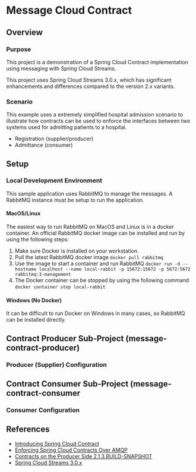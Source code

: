 # Message Cloud Contract

## Overview

### Purpose
This project is a demonstration of a Spring Cloud Contract implementation using messaging with Spring Cloud Streams.

This project uses Spring Cloud Streams 3.0.x, which has significant enhancements and differences compared to the version 2.x variants.

### Scenario
This example uses a extremely simplified hospital admission scenario to illustrate how contracts can be used to enforce the interfaces between two systems used for admitting patients to a hospital.

- Registration (supplier/producer)
- Admittance (consumer)

## Setup

### Local Development Environment
This sample application uses RabbitMQ to manage the messages.  A RabbitMQ instance must be setup to run the application.

#### MacOS/Linux

The easiest way to run RabbitMQ on MacOS and Linux is in a docker container.  An official RabbitMQ docker image can be installed and run by using the following steps:
1. Make sure Docker is installed on your workstation.
2. Pull the latest RabbitMQ docker image `docker pull rabbitmq`
3. Use the image to start a container and run RabbitMQ `docker run -d --hostname localhost --name local-rabbit -p 15672:15672 -p 5672:5672 rabbitmq:3-management`
4. The Docker container can be stopped by using the following command `docker container stop local-rabbit`

#### Windows (No Docker)

It can be difficult to run Docker on Windows in many cases, so RabbitMQ can be installed directly.

## Contract Producer Sub-Project (message-contract-producer)

### Producer (Supplier) Configuration

## Contract Consumer Sub-Project (message-contract-consumer

### Consumer Configuration

## References

- [Introducing Spring Cloud Contract](https://cloud.spring.io/spring-cloud-contract/reference/html/getting-started.html#getting-started-introducing-spring-cloud-contract)
- [Enforcing Spring Cloud Contracts Over AMQP](https://novotnyr.github.io/scrolls/enforcing-spring-cloud-contracts-over-amqp/)
- [Contracts on the Producer Side 2.1.3.BUILD-SNAPSHOT](https://cloud-samples.spring.io/spring-cloud-contract-samples/tutorials/contracts_on_the_producer_side.html#_producer_flow_1)
- [Spring Cloud Streams 3.0.x](https://cloud.spring.io/spring-cloud-static/spring-cloud-stream/3.0.0.RELEASE/reference/html/spring-cloud-stream.html#spring-cloud-stream-reference)
